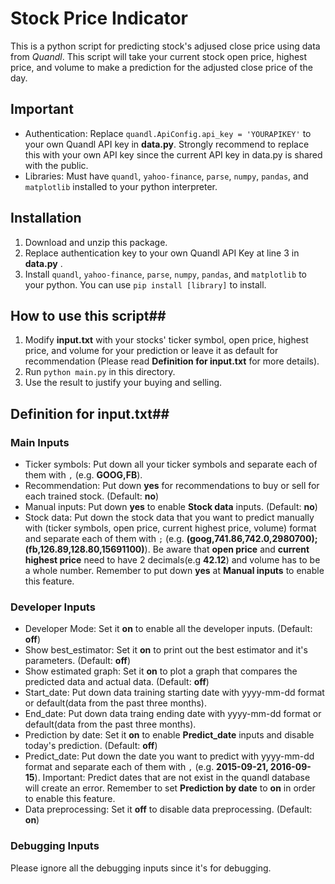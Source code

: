 # Stock Price Indicator

This is a python script for predicting stock's adjused close price using data from _Quandl_. This script will take your current stock open price, highest price, and volume to make a prediction for the adjusted close price of the day. 

## Important

- Authentication: Replace `quandl.ApiConfig.api_key = 'YOURAPIKEY'` to your own Quandl API key in **data.py**. Strongly recommend to replace this with your own API key since the current API key in data.py is shared with the public.
- Libraries: Must have `quandl`, `yahoo-finance`, `parse`, `numpy`, `pandas`, and `matplotlib` installed to your python interpreter.

## Installation

1. Download and unzip this package. 
2. Replace authentication key to your own Quandl API Key at line 3 in **data.py** .
3. Install `quandl`, `yahoo-finance`, `parse`, `numpy`, `pandas`, and `matplotlib` to your python. You can use `pip install [library]` to install.

## How to use this script##
1. Modify **input.txt** with your stocks' ticker symbol, open price, highest price, and volume for your prediction or leave it as default for recommendation (Please read **Definition for input.txt** for more details).
2. Run `python main.py` in this directory.
3. Use the result to justify your buying and selling.

## Definition for input.txt##
### Main Inputs
- Ticker symbols: Put down all your ticker symbols and separate each of them with `,` (e.g. **GOOG,FB**).
- Recommendation: Put down **yes** for recommendations to buy or sell for each trained stock. (Default: **no**)
- Manual inputs: Put down **yes** to enable **Stock data** inputs. (Default: **no**)
- Stock data: Put down the stock data that you want to predict manually with (ticker symbols, open price, current highest price, volume) format and separate each of them with `;` (e.g. **(goog,741.86,742.0,2980700);(fb,126.89,128.80,15691100)**). Be aware that **open price** and **current highest price** need to have 2 decimals(e.g **42.12**) and volume has to be a whole number. Remember to put down **yes** at **Manual inputs** to enable this feature.

### Developer Inputs
- Developer Mode: Set it **on** to enable all the developer inputs. (Default: **off**)
- Show best_estimator: Set it **on** to print out the best estimator and it's parameters. (Default: **off**)
- Show estimated graph: Set it **on** to plot a graph that compares the predicted data and actual data. (Default: **off**)
- Start_date: Put down data training starting date with yyyy-mm-dd format or default(data from the past three months).
- End_date: Put down data traing ending date with yyyy-mm-dd format or default(data from the past three months).
- Prediction by date: Set it **on** to enable **Predict_date** inputs and disable today's prediction. (Default: **off**)
- Predict_date: Put down the date you want to predict with yyyy-mm-dd format and separate each of them with `,` (e.g. **2015-09-21, 2016-09-15**). Important: Predict dates that are not exist in the quandl database will create an error. Remember to set **Prediction by date** to **on** in order to enable this feature.
- Data preprocessing: Set it **off** to disable data preprocessing. (Default: **on**)


### Debugging Inputs
Please ignore all the debugging inputs since it's for debugging.
